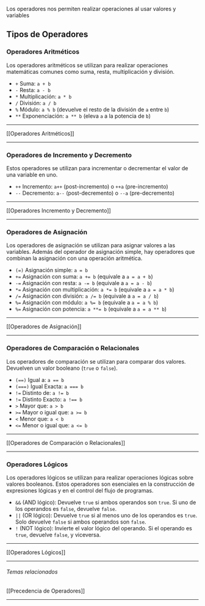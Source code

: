 Los operadores nos permiten realizar operaciones al usar valores y variables

## Tipos de Operadores

### Operadores Aritméticos
Los operadores aritméticos se utilizan para realizar operaciones matemáticas comunes como suma, resta, multiplicación y división.

- `+` Suma: `a + b`
- `-` Resta: `a - b`
- `*` Multiplicación: `a * b`
- `/` División: `a / b`
- `%` Módulo: `a % b` (devuelve el resto de la división de `a` entre `b`)
- `**` Exponenciación: `a ** b` (eleva `a` a la potencia de `b`)

****
[[Operadores Aritméticos]]
****

### Operadores de Incremento y Decremento
Estos operadores se utilizan para incrementar o decrementar el valor de una variable en uno.

- `++` Incremento: `a++` (post-incremento) o `++a` (pre-incremento)
- `--` Decremento: `a--` (post-decremento) o `--a` (pre-decremento)

****
[[Operadores Incremento y Decremento]]
****

### Operadores de Asignación
Los operadores de asignación se utilizan para asignar valores a las variables. Además del operador de asignación simple, hay operadores que combinan la asignación con una operación aritmética.

- `(=)` Asignación simple: `a = b`
- `+=` Asignación con suma: `a += b` (equivale a `a = a + b`)
- `-=` Asignación con resta: `a -= b` (equivale a `a = a - b`)
- `*=` Asignación con multiplicación: `a *= b` (equivale a `a = a * b`)
- `/=` Asignación con división: `a /= b` (equivale a `a = a / b`)
- `%=` Asignación con módulo: `a %= b` (equivale a `a = a % b`)
- `%=` Asignación con potencia: `a **= b` (equivale a `a = a ** b`)

****
[[Operadores de Asignación]]
****

### Operadores de Comparación o Relacionales
Los operadores de comparación se utilizan para comparar dos valores. Devuelven un valor booleano (`true` o `false`).

- `(==)` Igual a: `a == b`
- `(===)` Igual Exacta: `a === b`
- `!=` Distinto de: `a != b`
- `!=` Distinto Exacto: `a !== b`
- `>` Mayor que: `a > b`
- `>=` Mayor o igual que: `a >= b`
- `<` Menor que: `a < b`
- `<=` Menor o igual que: `a <= b`

****
[[Operadores de Comparación o Relacionales]]
****
### Operadores Lógicos
Los operadores lógicos se utilizan para realizar operaciones lógicas sobre valores booleanos. Estos operadores son esenciales en la construcción de expresiones lógicas y en el control del flujo de programas.

- `&&` (AND lógico): Devuelve `true` si ambos operandos son `true`. Si uno de los operandos es `false`, devuelve `false`.
- `||` (OR lógico): Devuelve `true` si al menos uno de los operandos es `true`. Solo devuelve `false` si ambos operandos son `false`.
- `!` (NOT lógico): Invierte el valor lógico del operando. Si el operando es `true`, devuelve `false`, y viceversa.

****

[[Operadores Lógicos]]

****

###### Temas relacionados
[[Precedencia de Operadores]]

****
